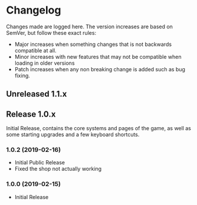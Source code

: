 # Changelog
Changes made are logged here. The version increases are based on SemVer, but
follow these exact rules:
  - Major increases when something changes that is not backwards compatible at
    all.
  - Minor increases with new features that may not be compatible when loading in
    older versions
  - Patch increases when any non breaking change is added such as bug fixing.

## Unreleased 1.1.x

## Release 1.0.x
Initial Release, contains the core systems and pages of the game, as well as some
starting upgrades and a few keyboard shortcuts.

### 1.0.2 (2019-02-16)
- Initial Public Release
- Fixed the shop not actually working

### 1.0.0 (2019-02-15)
- Initial Release
